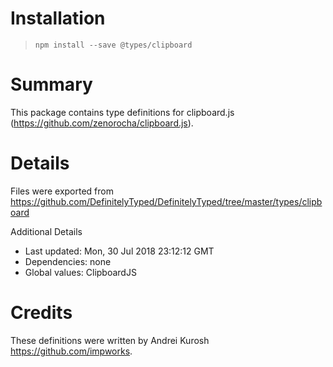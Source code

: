 # Installation
> `npm install --save @types/clipboard`

# Summary
This package contains type definitions for clipboard.js (https://github.com/zenorocha/clipboard.js).

# Details
Files were exported from https://github.com/DefinitelyTyped/DefinitelyTyped/tree/master/types/clipboard

Additional Details
 * Last updated: Mon, 30 Jul 2018 23:12:12 GMT
 * Dependencies: none
 * Global values: ClipboardJS

# Credits
These definitions were written by Andrei Kurosh <https://github.com/impworks>.
